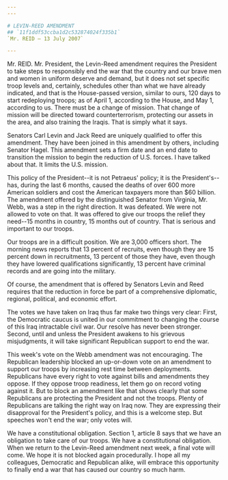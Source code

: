 ```yaml
---
---

# LEVIN-REED AMENDMENT
## `11f1ddf53ccba1d2c532874024f335b1`
`Mr. REID — 13 July 2007`

---
```



Mr. REID. Mr. President, the Levin-Reed amendment requires the 
President to take steps to responsibly end the war that the country and 
our brave men and women in uniform deserve and demand, but it does not 
set specific troop levels and, certainly, schedules other than what we 
have already indicated, and that is the House-passed version, similar 
to ours, 120 days to start redeploying troops; as of April 1, according 
to the House, and May 1, according to us. There must be a change of 
mission. That change of mission will be directed toward 
counterterrorism, protecting our assets in the area, and also training 
the Iraqis. That is simply what it says.

Senators Carl Levin and Jack Reed are uniquely qualified to offer 
this amendment. They have been joined in this amendment by others, 
including Senator Hagel. This amendment sets a firm date and an end 
date to transition the mission to begin the reduction of U.S. forces. I 
have talked about that. It limits the U.S. mission.

This policy of the President--it is not Petraeus' policy; it is the 
President's--has, during the last 6 months, caused the deaths of over 
600 more American soldiers and cost the American taxpayers more than 
$60 billion. The amendment offered by the distinguished Senator from 
Virginia, Mr. Webb, was a step in the right direction. It was defeated. 
We were not allowed to vote on that. It was offered to give our troops 
the relief they need--15 months in country, 15 months out of country. 
That is serious and important to our troops.

Our troops are in a difficult position. We are 3,000 officers short. 
The morning news reports that 13 percent of recruits, even though they 
are 15 percent down in recruitments, 13 percent of those they have, 
even though they have lowered qualifications significantly, 13 percent 
have criminal records and are going into the military.

Of course, the amendment that is offered by Senators Levin and Reed 
requires that the reduction in force be part of a comprehensive 
diplomatic, regional, political, and economic effort.

The votes we have taken on Iraq thus far make two things very clear: 
First, the Democratic caucus is united in our commitment to changing 
the course of this Iraq intractable civil war. Our resolve has never 
been stronger. Second, until and unless the President awakens to his 
grievous misjudgments, it will take significant Republican support to 
end the war.

This week's vote on the Webb amendment was not encouraging. The 
Republican leadership blocked an up-or-down vote on an amendment to 
support our troops by increasing rest time between deployments. 
Republicans have every right to vote against bills and amendments they 
oppose. If they oppose troop readiness, let them go on record voting 
against it. But to block an amendment like that shows clearly that some 
Republicans are protecting the President and not the troops. Plenty of 
Republicans are talking the right way on Iraq now. They are expressing 
their disapproval for the President's policy, and this is a welcome 
step. But speeches won't end the war; only votes will.

We have a constitutional obligation. Section 1, article 8 says that 
we have an obligation to take care of our troops. We have a 
constitutional obligation. When we return to the Levin-Reed amendment 
next week, a final vote will come. We hope it is not blocked again 
procedurally. I hope all my colleagues, Democratic and Republican 
alike, will embrace this opportunity to finally end a war that has 
caused our country so much harm.
